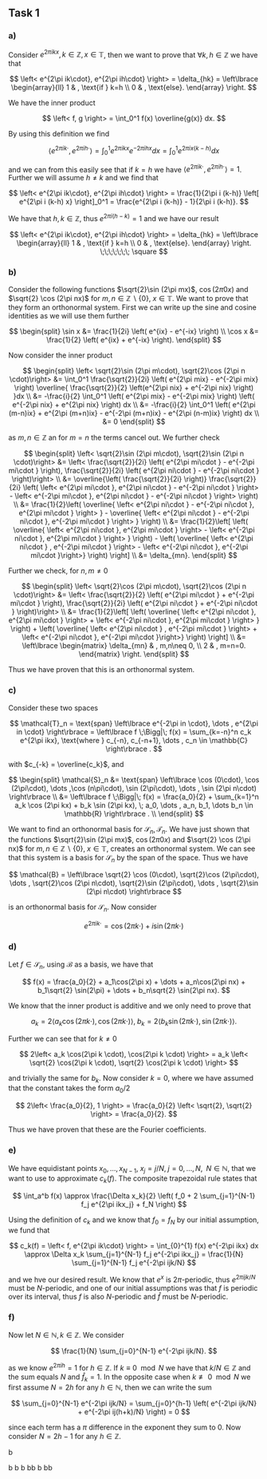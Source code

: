 ## Task 1

### a)

Consider $e^{2\pi ikx}, k \in \mathbb{Z}, x \in \mathbb{T}$, then we want to prove that $\forall k, h \in \mathbb{Z}$ we have that

$$
\left< e^{2\pi ik\cdot}, e^{2\pi ih\cdot} \right> = \delta_{hk} =  \left\lbrace
\begin{array}{ll}
1 & , \text{if } k=h \\
0 & , \text{else}.
\end{array}
\right.
$$

We have the inner product

$$
\left< f, g \right> = \int_0^1 f(x) \overline{g(x)} dx.
$$

By using this definition we find

$$
\left< e^{2\pi ik\cdot}, e^{2\pi ih\cdot} \right> = \int_0^1 e^{2\pi ikx} e^{-2\pi ihx} dx = \int_0^1 e^{2\pi ix(k-h)}dx
$$

and we can from this easily see that if $k=h$ we have $\left< e^{2\pi ik\cdot}, e^{2\pi ih\cdot} \right> = 1$. Further we will assume $h\neq k$ and we find that

$$
\left< e^{2\pi ik\cdot}, e^{2\pi ih\cdot} \right> = \frac{1}{2\pi i (k-h)} \left[ e^{2\pi i (k-h) x} \right]_0^1 = \frac{e^{2\pi i (k-h)} - 1}{2\pi i (k-h)}.
$$

We have that $h, k \in \mathbb{Z}$, thus $e^{2 \pi i (h-k)} = 1$ and we have our result

$$
\left< e^{2\pi ik\cdot}, e^{2\pi ih\cdot} \right> = \delta_{hk} =  \left\lbrace
\begin{array}{ll}
1 & , \text{if } k=h \\
0 & , \text{else}.
\end{array}
\right.
\;\;\;\;\;\;\; \square
$$

### b)

Consider the following functions $\sqrt{2}\sin (2\pi mx)$, $\cos (2\pi 0x)$ and $\sqrt{2} \cos (2\pi nx)$ for $m, n \in \mathbb{Z}\backslash \left\lbrace 0 \right\rbrace, \; x \in \mathbb{T}$. We want to prove that they form an orthonormal system. First we can write up the sine and cosine identities as we will use them further

$$
\begin{split}
\sin x &= \frac{1}{2i} \left( e^{ix} - e^{-ix} \right) \\
\cos x &= \frac{1}{2} \left( e^{ix} + e^{-ix} \right).
\end{split}
$$

Now consider the inner product

$$
\begin{split}
\left< \sqrt{2}\sin (2\pi m\cdot), \sqrt{2}\cos (2\pi n \cdot)\right>
&= \int_0^1 \frac{\sqrt{2}}{2i} \left( e^{2\pi mix} - e^{-2\pi mix} \right) \overline{ \frac{\sqrt{2}}{2} \left(e^{2\pi nix} + e^{-2\pi nix} \right) }dx \\
&= -\frac{i}{2} \int_0^1 \left( e^{2\pi mix} - e^{-2\pi mix} \right) \left( e^{-2\pi nix} + e^{2\pi nix} \right) dx \\
&= -\frac{i}{2} \int_0^1 \left( e^{2\pi (m-n)ix} + e^{2\pi (m+n)ix} - e^{-2\pi (m+n)ix} - e^{2\pi (n-m)ix} \right) dx \\
&= 0
\end{split}
$$

as $m,n \in \mathbb{Z}$ an for $m=n$ the terms cancel out. We further check

$$
\begin{split}
\left< \sqrt{2}\sin (2\pi m\cdot), \sqrt{2}\sin (2\pi n \cdot)\right>
&= \left< \frac{\sqrt{2}}{2i} \left( e^{2\pi mi\cdot } - e^{-2\pi mi\cdot } \right), \frac{\sqrt{2}}{2i} \left( e^{2\pi ni\cdot } - e^{-2\pi ni\cdot } \right)\right> \\
&= \overline{\left( \frac{\sqrt{2}}{2i} \right)} \frac{\sqrt{2}}{2i} \left( \left< e^{2\pi mi\cdot }, e^{2\pi ni\cdot } - e^{-2\pi ni\cdot } \right> - \left< e^{-2\pi mi\cdot }, e^{2\pi ni\cdot } - e^{-2\pi ni\cdot } \right> \right) \\
&= \frac{1}{2}\left( \overline{ \left<  e^{2\pi ni\cdot } - e^{-2\pi ni\cdot }, e^{2\pi mi\cdot } \right> } - \overline{ \left< e^{2\pi ni\cdot } - e^{-2\pi ni\cdot }, e^{-2\pi mi\cdot }  \right> } \right) \\
&= \frac{1}{2}\left[ \left( \overline{ \left<  e^{2\pi ni\cdot }, e^{2\pi mi\cdot } \right> - \left< e^{-2\pi ni\cdot }, e^{2\pi mi\cdot } \right> } \right) - \left( \overline{ \left< e^{2\pi ni\cdot } , e^{-2\pi mi\cdot }  \right> - \left< e^{-2\pi ni\cdot }, e^{-2\pi mi\cdot }\right>} \right) \right] \\
&= \delta_{mn}.
\end{split}
$$

Further we check, for $n,m \neq 0$

$$
\begin{split}
\left< \sqrt{2}\cos (2\pi m\cdot), \sqrt{2}\cos (2\pi n \cdot)\right>
&= \left< \frac{\sqrt{2}}{2} \left( e^{2\pi mi\cdot } + e^{-2\pi mi\cdot } \right), \frac{\sqrt{2}}{2i} \left( e^{2\pi ni\cdot } + e^{-2\pi ni\cdot } \right)\right> \\
&= \frac{1}{2}\left[ \left( \overline{ \left<  e^{2\pi ni\cdot }, e^{2\pi mi\cdot } \right> + \left< e^{-2\pi ni\cdot }, e^{2\pi mi\cdot } \right> } \right) + \left( \overline{ \left< e^{2\pi ni\cdot } , e^{-2\pi mi\cdot }  \right> + \left< e^{-2\pi ni\cdot }, e^{-2\pi mi\cdot }\right>} \right) \right] \\
&= \left\lbrace
\begin{matrix}
    \delta_{mn} & , m,n\neq 0, \\
    2 & , m=n=0.
\end{matrix}
\right.
\end{split}
$$

Thus we have proven that this is an orthonormal system.


### c)

Consider these two spaces

$$
\mathcal{T}_n = \text{span} \left\lbrace e^{-2\pi in \cdot}, \dots , e^{2\pi in \cdot} \right\rbrace = \left\lbrace f \;\Bigg|\; f(x) = \sum_{k=-n}^n c_k e^{2\pi ikx}, \text{where } c_{-n}, c_{-n+1}, \dots , c_n \in \mathbb{C} \right\rbrace .
$$

with $c_{-k} = \overline{c_k}$, and

$$
\begin{split}
\mathcal{S}_n
&= \text{span} \left\lbrace \cos (0\cdot), \cos (2\pi\cdot), \dots ,\cos (n\pi\cdot), \sin (2\pi\cdot), \dots , \sin (2\pi n\cdot) \right\rbrace \\
&= \left\lbrace f \;\Bigg|\; f(x) = \frac{a_0}{2} + \sum_{k=1}^n a_k \cos (2\pi kx) + b_k \sin (2\pi kx), \; a_0, \dots , a_n, b_1, \dots b_n \in \mathbb{R} \right\rbrace . \\
\end{split}
$$

We want to find an orthonormal basis for $\mathcal{S}_n, \mathcal{T}_n$. We have just shown that the functions $\sqrt{2}\sin (2\pi mx)$, $\cos (2\pi 0x)$ and $\sqrt{2} \cos (2\pi nx)$ for $m, n \in \mathbb{Z}\backslash \left\lbrace 0 \right\rbrace, \; x \in \mathbb{T}$, creates an orthonormal system. We can see that this system is a basis for $\mathcal{S}_n$ by the span of the space. Thus we have 

$$
\mathcal{B} = \left\lbrace \sqrt{2} \cos (0\cdot), \sqrt{2}\cos (2\pi\cdot), \dots , \sqrt{2}\cos (2\pi n\cdot), \sqrt{2}\sin (2\pi\cdot), \dots , \sqrt{2}\sin (2\pi n\cdot)  \right\rbrace
$$

is an orthonormal basis for $\mathcal{S}_n$. Now consider

$$
e^{2\pi ik\cdot} = \cos (2\pi k\cdot ) + i\sin (2\pi k\cdot)
$$


### d)

Let $f \in \mathcal{S}_n$, using $\mathcal{B}$ as a basis, we have that

$$
f(x) = \frac{a_0}{2} + a_1\cos(2\pi x) + \dots + a_n\cos(2\pi nx) + b_1\sqrt{2} \sin(2\pi) + \dots + b_n\sqrt{2} \sin(2\pi nx).
$$

We know that the inner product is additive and we only need to prove that

$$
a_k = 2\left< a_k \cos(2\pi k\cdot), \cos(2\pi k\cdot) \right>, \; b_k = 2\left< b_k \sin(2\pi k\cdot), \sin(2\pi k\cdot) \right>.
$$

Further we can see that for $k \neq 0$

$$
2\left< a_k \cos(2\pi k \cdot), \cos(2\pi k \cdot) \right> = a_k \left< \sqrt{2} \cos(2\pi k \cdot), \sqrt{2} \cos(2\pi k \cdot) \right>
$$

and trivially the same for $b_k$. Now consider $k = 0$, where we have assumed that the constant takes the form $a_0/2$

$$
2\left< \frac{a_0}{2}, 1 \right> = \frac{a_0}{2} \left< \sqrt{2}, \sqrt{2} \right> = \frac{a_0}{2}.
$$

Thus we have proven that these are the Fourier coefficients.


### e)

We have equidistant points $x_0,\dots, x_{N-1}, \; x_j = j/N, \; j=0,\dots, N,\;\; N\in\mathbb{N}$, that we want to use to approximate $c_k (f)$. The composite trapezoidal rule states that

$$
\int_a^b f(x) \approx
\frac{\Delta x_k}{2} \left( f_0 + 2 \sum_{j=1}^{N-1} f_j e^{2\pi ikx_j} + f_N \right)
$$

Using the definition of $c_k$ and we know that $f_0 = f_N$ by our initial assumption, we fund that

$$
c_k(f) = \left< f, e^{2\pi ik\cdot} \right>
= \int_{0}^{1} f(x) e^{-2\pi ikx} dx
\approx \Delta x_k \sum_{j=1}^{N-1} f_j e^{-2\pi ikx_j} = \frac{1}{N} \sum_{j=1}^{N-1} f_j e^{-2\pi ijk/N}
$$

and we hve our desired result. We know that $e^x$ is $2\pi$-periodic, thus $e^{2\pi ijk/N}$ must be $N$-periodic, and one of our initial assumptions was that $f$ is periodic over its interval, thus $f$ is also $N$-periodic and $\hat{f}$ must be $N$-periodic.



### f)

Now let $N\in \mathbb{N}, k \in \mathbb{Z}$. We consider

$$
\frac{1}{N} \sum_{j=0}^{N-1} e^{-2\pi ijk/N}.
$$

as we know $e^{2\pi ih} = 1$ for $h \in\mathbb{Z}$. If $k \equiv 0 \mod N$ we have that $k/N \in \mathbb{Z}$ and the sum equals $N$ and $\hat{f}_k = 1$. In the opposite case when $k \not\equiv 0 \mod N$ we first assume $N = 2h$ for any $h\in \mathbb{N}$, then we can write the sum

$$
\sum_{j=0}^{N-1} e^{-2\pi ijk/N} = \sum_{j=0}^{h-1} \left( e^{-2\pi ijk/N} + e^{-2\pi ij(h+k)/N} \right) = 0
$$

since each term has a $\pi$ difference in the exponent they sum to 0. Now consider $N = 2h-1$ for any $h\in\mathbb{Z}$. 


b

b
b
b
bb
b
bb